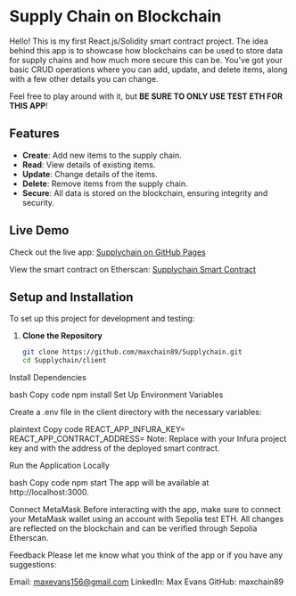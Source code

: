 # Supply Chain on Blockchain

Hello! This is my first React.js/Solidity smart contract project. The idea behind this app is to showcase how blockchains can be used to store data for supply chains and how much more secure this can be. You've got your basic CRUD operations where you can add, update, and delete items, along with a few other details you can change.

Feel free to play around with it, but **BE SURE TO ONLY USE TEST ETH FOR THIS APP**!

## Features

- **Create**: Add new items to the supply chain.
- **Read**: View details of existing items.
- **Update**: Change details of the items.
- **Delete**: Remove items from the supply chain.
- **Secure**: All data is stored on the blockchain, ensuring integrity and security.

## Live Demo

Check out the live app: [Supplychain on GitHub Pages](https://maxchain89.github.io/Supplychain/)

View the smart contract on Etherscan: [Supplychain Smart Contract](https://sepolia.etherscan.io/address/0x97972Bd24e7cEee0e35dE6E42c8aa86f70a1D767)

## Setup and Installation

To set up this project for development and testing:

1. **Clone the Repository**

   ```bash
   git clone https://github.com/maxchain89/Supplychain.git
   cd Supplychain/client

Install Dependencies

bash
Copy code
npm install
Set Up Environment Variables

Create a .env file in the client directory with the necessary variables:

plaintext
Copy code
REACT_APP_INFURA_KEY=<YourInfuraKey>
REACT_APP_CONTRACT_ADDRESS=<DeployedContractAddress>
Note: Replace <YourInfuraKey> with your Infura project key and <DeployedContractAddress> with the address of the deployed smart contract.

Run the Application Locally

bash
Copy code
npm start
The app will be available at http://localhost:3000.

Connect MetaMask
Before interacting with the app, make sure to connect your MetaMask wallet using an account with Sepolia test ETH. All changes are reflected on the blockchain and can be verified through Sepolia Etherscan.

Feedback
Please let me know what you think of the app or if you have any suggestions:

Email: maxevans156@gmail.com
LinkedIn: Max Evans
GitHub: maxchain89

